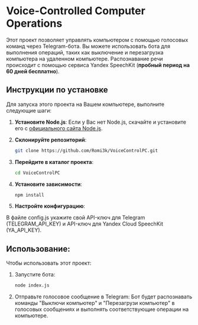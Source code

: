 # Voice-Controlled Computer Operations

Этот проект позволяет управлять компьютером с помощью голосовых команд через Telegram-бота. Вы можете использовать бота для выполнения операций, таких как выключение и перезагрузка компьютера на удаленном компьютере.
Распознавание речи происходит с помощью сервиса Yandex SpeechKit (**пробный период на 60 дней бесплатно**).

## Инструкции по установке

Для запуска этого проекта на Вашем компьютере, выполните следующие шаги:

1. **Установите Node.js**: Если у Вас нет Node.js, скачайте и установите его с [официального сайта Node.js](https://nodejs.org/).

2. **Склонируйте репозиторий**:
   ```bash
   git clone https://github.com/Romi3k/VoiceControlPC.git

3. **Перейдите в каталог проекта**:
   ```bash
   cd VoiceControlPC

5. **Установите зависимости**:
   ```bash
   npm install

7. **Настройте конфигурацию**:
  
В файле config.js укажите свой API-ключ для Telegram (TELEGRAM_API_KEY) и API-ключ для Yandex Cloud SpeechKit (YA_API_KEY).

## Использование:

Чтобы использовать этот проект:

1.	Запустите бота:
    ```bash
    node index.js 
3.	Отправьте голосовое сообщение в Telegram: Бот будет распознавать команды "Выключи компьютер" и "Перезагрузи компьютер" в голосовых сообщениях и выполнять соответствующие операции на компьютере.

